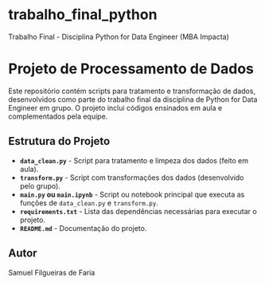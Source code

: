 # trabalho_final_python
Trabalho Final - Disciplina Python for Data Engineer (MBA Impacta)


# Projeto de Processamento de Dados

Este repositório contém scripts para tratamento e transformação de dados, desenvolvidos como parte do trabalho final da disciplina de Python for Data Engineer em grupo. O projeto inclui códigos ensinados em aula e complementados pela equipe.

## Estrutura do Projeto

- **`data_clean.py`** - Script para tratamento e limpeza dos dados (feito em aula).
- **`transform.py`** - Script com transformações dos dados (desenvolvido pelo grupo).
- **`main.py` ou `main.ipynb`** - Script ou notebook principal que executa as funções de `data_clean.py` e `transform.py`.
- **`requirements.txt`** - Lista das dependências necessárias para executar o projeto.
- **`README.md`** - Documentação do projeto.


## Autor

Samuel Filgueiras de Faria

